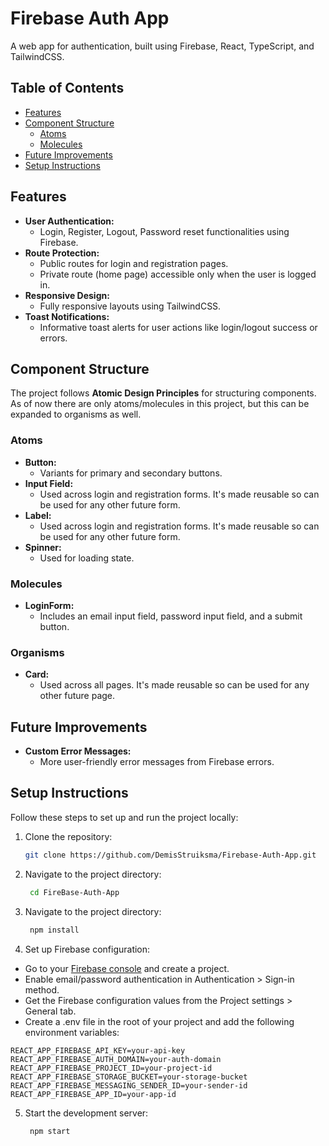 # Firebase Auth App

A web app for authentication, built using Firebase, React, TypeScript, and TailwindCSS.

## Table of Contents
- [Features](#features)
- [Component Structure](#component-structure)
  - [Atoms](#atoms)
  - [Molecules](#molecules)
- [Future Improvements](#future-improvements)
- [Setup Instructions](#setup-instructions)

## Features

- **User Authentication:**
  - Login, Register, Logout, Password reset functionalities using Firebase.
- **Route Protection:**
  - Public routes for login and registration pages.
  - Private route (home page) accessible only when the user is logged in.
- **Responsive Design:**
  - Fully responsive layouts using TailwindCSS.
- **Toast Notifications:**
  - Informative toast alerts for user actions like login/logout success or errors.

## Component Structure

The project follows **Atomic Design Principles** for structuring components. As of now there are only atoms/molecules in this project, but this can be expanded to organisms as well.

### Atoms

- **Button:**
  - Variants for primary and secondary buttons.
- **Input Field:**
  - Used across login and registration forms. It's made reusable so can be used for any other future form.
- **Label:**
  - Used across login and registration forms. It's made reusable so can be used for any other future form.
- **Spinner:**
  - Used for loading state.

### Molecules

- **LoginForm:**
  - Includes an email input field, password input field, and a submit button.

### Organisms

- **Card:**
  - Used across all pages. It's made reusable so can be used for any other future page.

## Future Improvements

- **Custom Error Messages:**
  - More user-friendly error messages from Firebase errors.

## Setup Instructions

Follow these steps to set up and run the project locally:

1. Clone the repository:
   ```bash
   git clone https://github.com/DemisStruiksma/Firebase-Auth-App.git
   ```
2. Navigate to the project directory:
   ```bash
    cd FireBase-Auth-App
   ```
3. Navigate to the project directory:
   ```bash
    npm install
   ```
4. Set up Firebase configuration:
- Go to your [Firebase console](https://console.firebase.google.com) and create a project.
- Enable email/password authentication in Authentication > Sign-in method.
- Get the Firebase configuration values from the Project settings > General tab.
- Create a .env file in the root of your project and add the following environment variables:
```
REACT_APP_FIREBASE_API_KEY=your-api-key
REACT_APP_FIREBASE_AUTH_DOMAIN=your-auth-domain
REACT_APP_FIREBASE_PROJECT_ID=your-project-id
REACT_APP_FIREBASE_STORAGE_BUCKET=your-storage-bucket
REACT_APP_FIREBASE_MESSAGING_SENDER_ID=your-sender-id
REACT_APP_FIREBASE_APP_ID=your-app-id
```
5. Start the development server:
   ```bash
    npm start
   ```
